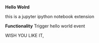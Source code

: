 **Hello Wolrd**

this is a jupyter ipython notebook extension 

**Functionality**
    Trigger hello world event

WISH YOU LIKE IT, 